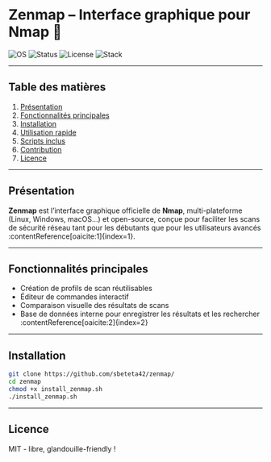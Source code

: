 # Zenmap – Interface graphique pour Nmap 🎯

![OS](https://img.shields.io/badge/OS-Linux%20%7C%20Windows%20%7C%20macOS-blue)
![Status](https://img.shields.io/badge/Status-Lab%20Ready-success)
![License](https://img.shields.io/badge/License-MIT-green)
![Stack](https://img.shields.io/badge/Stack-Nmap%20%7C%20Python-orange)

---

##  Table des matières  
1. [Présentation](#-présentation)  
2. [Fonctionnalités principales](#-fonctionnalités-principales)  
3. [Installation](#-installation)  
4. [Utilisation rapide](#-utilisation-rapide)  
5. [Scripts inclus](#-scripts-inclus)  
6. [Contribution](#-contribution)  
7. [Licence](#-licence)

---

##  Présentation  
**Zenmap** est l’interface graphique officielle de **Nmap**, multi-plateforme (Linux, Windows, macOS…) et open-source, conçue pour faciliter les scans de sécurité réseau tant pour les débutants que pour les utilisateurs avancés :contentReference[oaicite:1]{index=1}.

---

##  Fonctionnalités principales  
- Création de profils de scan réutilisables  
- Éditeur de commandes interactif  
- Comparaison visuelle des résultats de scans  
- Base de données interne pour enregistrer les résultats et les rechercher :contentReference[oaicite:2]{index=2}

---

##  Installation  
```bash
git clone https://github.com/sbeteta42/zenmap/
cd zenmap
chmod +x install_zenmap.sh
./install_zenmap.sh
```
---

## Licence
MIT - libre, glandouille-friendly !
